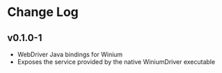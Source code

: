 # Change Log

<!--## Unreleased-->

## v0.1.0-1

- WebDriver Java bindings for Winium
- Exposes the service provided by the native WiniumDriver executable
